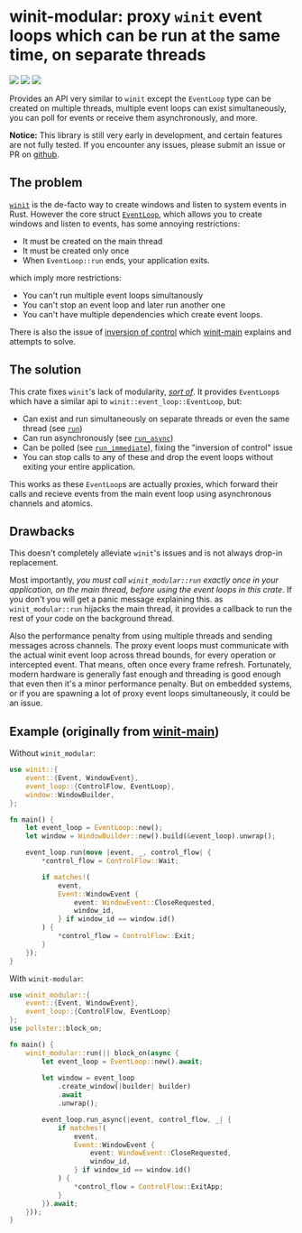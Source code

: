 # winit-modular: proxy `winit` event loops which can be run at the same time, on separate threads

[![](https://docs.rs/winit-modular/badge.svg)](https://docs.rs/winit-modular/)
[![](https://img.shields.io/crates/v/winit-modular.svg)](https://crates.io/crates/winit-modular)
[![](https://img.shields.io/crates/d/winit-modular.svg)](https://crates.io/crates/winit-modular)

Provides an API very similar to `winit` except the `EventLoop` type can be created on multiple threads, multiple event loops can exist simultaneously, you can poll for events or receive them asynchronously, and more.

**Notice:** This library is still very early in development, and certain features are not fully tested. If you encounter any issues, please submit an issue or PR on [github](https://github.com/Jakobeha/winit-modular).

## The problem

[`winit`](https://crates.io/winit) is the de-facto way to create windows and listen to system events in Rust. However the core struct [`EventLoop`](https://docs.rs/winit/latest/winit/event_loop/struct.EventLoop.html), which allows you to create windows and listen to events, has some annoying restrictions:

- It must be created on the main thread
- It must be created only once
- When `EventLoop::run` ends, your application exits.

which imply more restrictions:

- You can't run multiple event loops simultanously
- You can't stop an event loop and later run another one
- You can't have multiple dependencies which create event loops.

There is also the issue of [inversion of control](https://crates.io/crates/winit-main) which [winit-main](https://crates.io/crates/winit-main) explains and attempts to solve.

## The solution

This crate fixes `winit`'s lack of modularity, [*sort of*](#drawbacks). It provides `EventLoop`s which have a similar api to `winit::event_loop::EventLoop`, but:

- Can exist and run simultaneously on separate threads or even the same thread (see [`run`](https://docs.rs/winit-modular/latest/winit_modular/struct.EventLoop.html#method.run))
- Can run asynchronously (see [`run_async`](https://docs.rs/winit-modular/latest/winit_modular/struct.EventLoop.html#method.run_async))
- Can be polled (see [`run_immediate`](https://docs.rs/winit-modular/latest/winit_modular/struct.EventLoop.html#method.run_immediate)), fixing the "inversion of control" issue
- You can stop calls to any of these and drop the event loops without exiting your entire application.

This works as these `EventLoop`s are actually proxies, which forward their calls and recieve events from the main event loop using asynchronous channels and atomics.

## Drawbacks

This doesn't completely alleviate `winit`'s issues and is not always drop-in replacement.

Most importantly, *you must call `winit_modular::run` exactly once in your application, on the main thread, before using the event loops in this crate*. If you don't you will get a panic message explaining this. as `winit_modular::run` hijacks the main thread, it provides a callback to run the rest of your code on the background thread.

Also the performance penalty from using multiple threads and sending messages across channels. The proxy event loops must communicate with the actual winit event loop across thread bounds, for every operation or intercepted event. That means, often once every frame refresh. Fortunately, modern hardware is generally fast enough and threading is good enough that even then it's a minor performance penalty. But on embedded systems, or if you are spawning a lot of proxy event loops simultaneously, it could be an issue.

## Example (originally from [winit-main](https://crates.io/crates/winit-main))

Without `winit_modular`:

```rust
use winit::{
    event::{Event, WindowEvent},
    event_loop::{ControlFlow, EventLoop},
    window::WindowBuilder,
};

fn main() {
    let event_loop = EventLoop::new();
    let window = WindowBuilder::new().build(&event_loop).unwrap();

    event_loop.run(move |event, _, control_flow| {
        *control_flow = ControlFlow::Wait;

        if matches!(
            event,
            Event::WindowEvent {
                event: WindowEvent::CloseRequested,
                window_id,
            } if window_id == window.id()
        ) {
            *control_flow = ControlFlow::Exit;
        }
    });
}
```

With `winit-modular`:

```rust
use winit_modular::{
    event::{Event, WindowEvent},
    event_loop::{ControlFlow, EventLoop}
};
use pollster::block_on;

fn main() {
    winit_modular::run(|| block_on(async {
        let event_loop = EventLoop::new().await;
        
        let window = event_loop
            .create_window(|builder| builder)
            .await
            .unwrap();

        event_loop.run_async(|event, control_flow, _| {
            if matches!(
                event,
                Event::WindowEvent {
                    event: WindowEvent::CloseRequested,
                    window_id,
                } if window_id == window.id()
            ) {
                *control_flow = ControlFlow::ExitApp;
            }
        }).await;
    }));
}
```